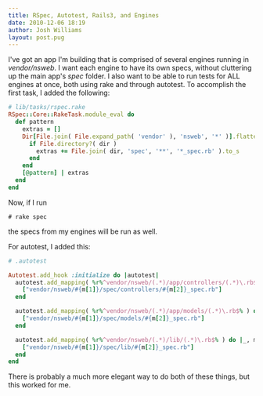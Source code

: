 ```yaml
---
title: RSpec, Autotest, Rails3, and Engines
date: 2010-12-06 18:19
author: Josh Williams
layout: post.pug
---
```

I've got an app I'm building that is comprised of several engines running in
*vendor/nsweb*.  I want each engine to have its own specs, without cluttering
up the main app's *spec* folder.  I also want to be able to run tests for ALL
engines at once, both using rake and through autotest.  To accomplish the first
task, I added the following:

```ruby
# lib/tasks/rspec.rake
RSpec::Core::RakeTask.module_eval do
  def pattern
    extras = []
    Dir[File.join( File.expand_path( 'vendor' ), 'nsweb', '*' )].flatten.each do |dir|
      if File.directory?( dir )
        extras += File.join( dir, 'spec', '**', '*_spec.rb' ).to_s
      end
    end
    [@pattern] | extras
  end
end
```

<!--more-->

Now, if I run

```shell
# rake spec
```

the specs from my engines will be run as well.

For autotest, I added this:

```ruby
# .autotest

Autotest.add_hook :initialize do |autotest|
  autotest.add_mapping( %r%^vendor/nsweb/(.*)/app/controllers/(.*)\.rb$% ) do |_, m|
    ["vendor/nsweb/#{m[1]}/spec/controllers/#{m[2]}_spec.rb"]
  end

  autotest.add_mapping( %r%^vendor/nsweb/(.*)/app/models/(.*)\.rb$% ) do |_, m|
    ["vendor/nsweb/#{m[1]}/spec/models/#{m[2]}_spec.rb"]
  end

  autotest.add_mapping( %r%^vendor/nsweb/(.*)/lib/(.*)\.rb$% ) do |_, m|
    ["vendor/nsweb/#{m[1]}/spec/lib/#{m[2]}_spec.rb"]
  end
end
```

There is probably a much more elegant way to do both of these things, but this
worked for me.
